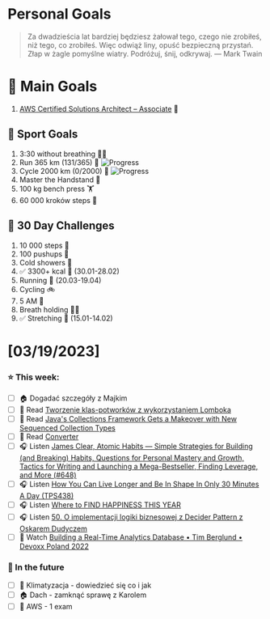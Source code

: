 
Personal Goals
==============
> Za dwadzieścia lat bardziej będziesz żałował tego, czego nie zrobiłeś, niż tego, co zrobiłeś. Więc odwiąż liny, opuść bezpieczną przystań. Złap w żagle pomyślne wiatry. Podróżuj, śnij, odkrywaj.
> — Mark Twain

# 🥇 Main Goals 
1. [AWS Certified Solutions Architect – Associate](https://aws.amazon.com/certification/certified-solutions-architect-associate/) 📜

## 🥈 Sport Goals 
1. 3:30 without breathing 😮‍💨
2. Run 365 km (131/365) 🏃 ![Progress](https://progress-bar.dev/36/)
3. Cycle 2000 km (0/2000) 🚴 ![Progress](https://progress-bar.dev/0/)
4. Master the Handstand 🤸
5. 100 kg bench press  🏋️
6. 60 000 kroków steps 🚶

## 🥉 30 Day Challenges 
1. 10 000 steps 🦶 
2. 100 pushups 🙇
3. Cold showers 🚿
4. ✅ 3300+ kcal 🍌 (30.01-28.02)
5. Running 🏃 (20.03-19.04)
6. Cycling 🚲
7. 5 AM 🌅
8. Breath holding 😮‍💨
9. ✅ Stretching 🧘 (15.01-14.02)

# [03/19/2023]
### ⭐ This week:
- [ ] 🏠 Dogadać szczegóły z Majkim
- [ ] 📗 Read [Tworzenie klas-potworków z wykorzystaniem Lomboka](https://devcezz.pl/2023/03/10/tworzenie-klas-potworkow-z-wykorzystaniem-lomboka/)
- [ ] 📗 Read [Java's Collections Framework Gets a Makeover with New Sequenced Collection Types](https://www.infoq.com/news/2023/03/collections-framework-makeover/)
- [ ] 📗 Read [Converter](https://java-design-patterns.com/patterns/converter/)
- [ ] 🎧 Listen [James Clear, Atomic Habits — Simple Strategies for Building (and Breaking) Habits, Questions for Personal Mastery and Growth, Tactics for Writing and Launching a Mega-Bestseller, Finding Leverage, and More (#648)](https://tim.blog/2023/01/06/james-clear-atomic-habits/)
- [ ] 🎧 Listen [How You Can Live Longer and Be In Shape In Only 30 Minutes A Day (TPS438)](https://www.asianefficiency.com/podcasts/438-bert-massey-fitness/#)
- [ ] 🎧 Listen [Where to FIND HAPPINESS THIS YEAR](https://effortlessenglishshow.com/where-to-find-happiness-this-year)
- [ ] 🎧 Listen [50. O implementacji logiki biznesowej z Decider Pattern z Oskarem Dudyczem](https://bettersoftwaredesign.pl/episodes/50)
- [ ] 🎥 Watch [Building a Real-Time Analytics Database • Tim Berglund • Devoxx Poland 2022](https://youtu.be/7o3rEEmPYek)

### 🏅 In the future 
- [ ] 🥶 Klimatyzacja - dowiedzieć się co i jak
- [ ] 🏠 Dach - zamknąć sprawę z Karolem
- [ ] 🎥 AWS - 1 exam
